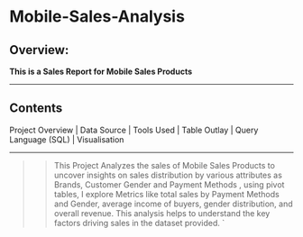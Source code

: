 # Mobile-Sales-Analysis

## Overview:
__This is a Sales Report for Mobile Sales Products__

---

## Contents
Project Overview | Data Source | Tools Used | Table Outlay | Query Language (SQL) | Visualisation 

---

> > This Project Analyzes the sales of Mobile Sales Products to uncover insights on sales distribution by various attributes as Brands, Customer Gender and Payment Methods , using pivot tables, I explore Metrics like total sales by Payment Methods and Gender, average income of buyers, gender distribution, and overall revenue. This analysis helps to understand the key factors driving sales in the dataset provided.
`
